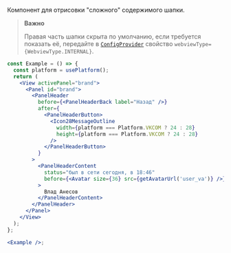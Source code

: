 Компонент для отрисовки "сложного" содержимого шапки.

> **Важно**
>
> Правая часть шапки скрыта по умолчанию, если требуется показать её, передайте в [`ConfigProvider`](https://vkcom.github.io/VKUI/#/ConfigProvider) свойство `webviewType={WebviewType.INTERNAL}`.

```jsx { "props": { "webviewType": true } }
const Example = () => {
  const platform = usePlatform();
  return (
    <View activePanel="brand">
      <Panel id="brand">
        <PanelHeader
          before={<PanelHeaderBack label="Назад" />}
          after={
            <PanelHeaderButton>
              <Icon28MessageOutline
                width={platform === Platform.VKCOM ? 24 : 28}
                height={platform === Platform.VKCOM ? 24 : 28}
              />
            </PanelHeaderButton>
          }
        >
          <PanelHeaderContent
            status="был в сети сегодня, в 18:46"
            before={<Avatar size={36} src={getAvatarUrl('user_va')} />}
          >
            Влад Анесов
          </PanelHeaderContent>
        </PanelHeader>
      </Panel>
    </View>
  );
};

<Example />;
```
